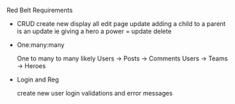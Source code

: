 Red Belt Requirements

- CRUD
	create new
	display all
	edit page
	update
		adding a child to a parent is an update
		ie giving a hero a power = update
	delete

- One:many:many

	One to many to many likely
	Users -> Posts -> Comments
	Users -> Teams -> Heroes


- Login and Reg

	create new user
	login
	validations and error messages
